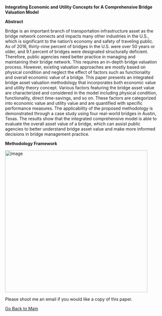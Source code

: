 **Integrating Economic and Utility Concepts for A Comprehensive Bridge Valuation Model**

**Abstract**

Bridge is an important branch of transportation infrastructure asset as the bridge network connects and impacts many other industries in the U.S., which is significant to the nation’s economy and safety of traveling public. As of 2016, thirty-nine percent of bridges in the U.S. were over 50 years or older, and 9.1 percent of bridges were designated structurally deficient. Therefore, public agencies need better practice in managing and maintaining their bridge network. This requires an in-depth bridge valuation process. However, existing valuation approaches are mostly based on physical condition and neglect the effect of factors such as functionality and overall economic value of a bridge. This paper presents an integrated bridge asset valuation methodology that incorporates both economic value and utility theory concept. Various factors featuring the bridge asset value are characterized and considered in the model including physical condition, functionality, direct time-savings, and so on. These factors are categorized into economic value and utility value and are quantified with specific performance measures. The applicability of the proposed methodology is demonstrated through a case study using four real-world bridges in Austin, Texas.  The results show that the integrated comprehensive model is able to evaluate the overall asset value of a bridge, which can assist public agencies to better understand bridge asset value and make more informed decisions in bridge management practice.

**Methodology Framework**

<img width="468" alt="image" src="https://user-images.githubusercontent.com/47671910/68419951-dc232380-0160-11ea-86e4-cdc86c25db21.png">

Please shoot me an email if you would like a copy of this paper.

[Go Back to Main](https://trinhshub.github.io/)
